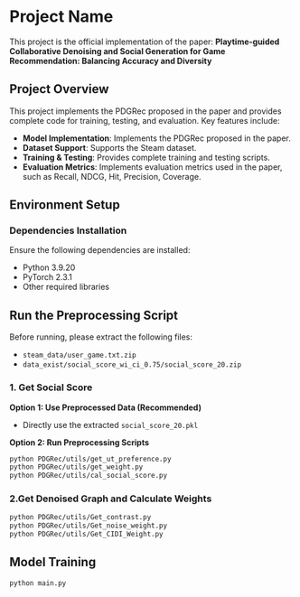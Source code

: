 # Project Name

This project is the official implementation of the paper: **Playtime-guided Collaborative Denoising and Social Generation for Game Recommendation: Balancing Accuracy and Diversity**

## Project Overview

This project implements the PDGRec proposed in the paper and provides complete code for training, testing, and evaluation. Key features include:
- **Model Implementation**: Implements the PDGRec proposed in the paper.
- **Dataset Support**: Supports the Steam dataset.
- **Training & Testing**: Provides complete training and testing scripts.
- **Evaluation Metrics**: Implements evaluation metrics used in the paper, such as Recall, NDCG, Hit, Precision, Coverage.

## Environment Setup

### Dependencies Installation
Ensure the following dependencies are installed:
- Python 3.9.20
- PyTorch 2.3.1
- Other required libraries

## Run the Preprocessing Script  

Before running, please extract the following files:  

- `steam_data/user_game.txt.zip`  
- `data_exist/social_score_wi_ci_0.75/social_score_20.zip`  

### 1. Get Social Score  

**Option 1: Use Preprocessed Data (Recommended)**  
- Directly use the extracted `social_score_20.pkl`  

**Option 2: Run Preprocessing Scripts**  
```bash
python PDGRec/utils/get_ut_preference.py  
python PDGRec/utils/get_weight.py  
python PDGRec/utils/cal_social_score.py
```

### 2.Get Denoised Graph and Calculate Weights
```bash
python PDGRec/utils/Get_contrast.py  
python PDGRec/utils/Get_noise_weight.py  
python PDGRec/utils/Get_CIDI_Weight.py  
```
## Model Training
```bash
python main.py 
```
